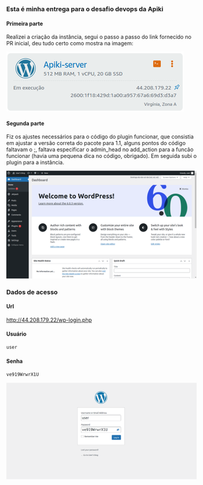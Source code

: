 
### Esta é minha entrega para o desafio devops da Apiki

#### Primeira parte

Realizei a criação da instância, segui o passo a passo do link fornecido no PR inicial, deu tudo certo como mostra na imagem: 

![Web 1](https://github.com/DanielHott/imagens/blob/master/machine.png)

#### Segunda parte

Fiz os ajustes necessários para o código do plugin funcionar, que consistia em ajustar a versão correta do pacote para 1.1, alguns pontos do código faltavam o ;, faltava especificar o admin_head no add_action para a funcão funcionar (havia uma pequena dica no código, obrigado). Em seguida subi o plugin para a instância.

![Web 1](https://github.com/DanielHott/imagens/blob/master/workspace.png)

### Dados de acesso

#### Url


http://44.208.179.22/wp-login.php


#### Usuário

```bash
user
```

#### Senha

```bash
ve919WrwrX1U
```

![Web 1](https://github.com/DanielHott/imagens/blob/master/wordpressassinature.png)
